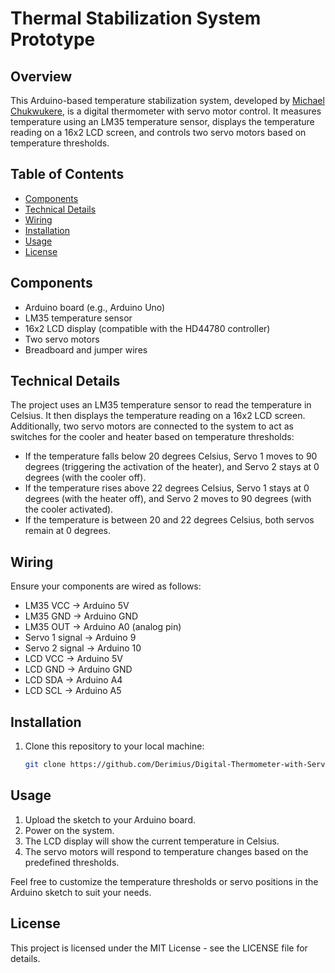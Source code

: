# Thermal Stabilization System Prototype


## Overview
This Arduino-based temperature stabilization system, developed by [Michael Chukwukere](https://www.linkedin.com/in/chxxvo/), is a digital thermometer with servo motor control. It measures temperature using an LM35 temperature sensor, displays the temperature reading on a 16x2 LCD screen, and controls two servo motors based on temperature thresholds. 

## Table of Contents
- [Components](#components)
- [Technical Details](#technical-details)
- [Wiring](#wiring)
- [Installation](#installation)
- [Usage](#usage)
- [License](#license)

## Components
- Arduino board (e.g., Arduino Uno)
- LM35 temperature sensor
- 16x2 LCD display (compatible with the HD44780 controller)
- Two servo motors
- Breadboard and jumper wires

## Technical Details
The project uses an LM35 temperature sensor to read the temperature in Celsius. It then displays the temperature reading on a 16x2 LCD screen. Additionally, two servo motors are connected to the system to act as switches for the cooler and heater based on temperature thresholds:
- If the temperature falls below 20 degrees Celsius, Servo 1 moves to 90 degrees (triggering the activation of the heater), and Servo 2 stays at 0 degrees (with the cooler off).
- If the temperature rises above 22 degrees Celsius, Servo 1 stays at 0 degrees (with the heater off), and Servo 2 moves to 90 degrees (with the cooler activated).
- If the temperature is between 20 and 22 degrees Celsius, both servos remain at 0 degrees.

## Wiring
Ensure your components are wired as follows:
- LM35 VCC -> Arduino 5V
- LM35 GND -> Arduino GND
- LM35 OUT -> Arduino A0 (analog pin)
- Servo 1 signal -> Arduino 9
- Servo 2 signal -> Arduino 10
- LCD VCC -> Arduino 5V
- LCD GND -> Arduino GND
- LCD SDA -> Arduino A4
- LCD SCL -> Arduino A5

## Installation
1. Clone this repository to your local machine:

   ```bash
   git clone https://github.com/Derimius/Digital-Thermometer-with-Servo-Control.git

## Usage 
1. Upload the sketch to your Arduino board.
2. Power on the system.
3. The LCD display will show the current temperature in Celsius.
4. The servo motors will respond to temperature changes based on the predefined thresholds.

Feel free to customize the temperature thresholds or servo positions in the Arduino sketch to suit your needs.

## License
This project is licensed under the MIT License - see the LICENSE file for details.